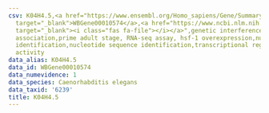 ```yaml
---
csv: K04H4.5,<a href="https://www.ensembl.org/Homo_sapiens/Gene/Summary?db=core;g=WBGene00010574"
  target="_blank">WBGene00010574</a>,<a href="https://www.ncbi.nlm.nih.gov/pubmed/30894454"
  target="_blank"><i class="fas fa-file"></i></a>",genetic interference,functional
  association,prime adult stage, RNA-seq assay, hsf-1 overexpression,nucleotide sequence
  identification,nucleotide sequence identification,transcriptional regulation,up-regulates
  activity
data_alias: K04H4.5
data_id: WBGene00010574
data_numevidence: 1
data_species: Caenorhabditis elegans
data_taxid: '6239'
title: K04H4.5
---
```

